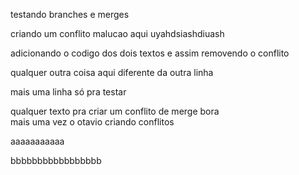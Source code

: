 testando branches e merges

criando um conflito malucao aqui uyahdsiashdiuash

adicionando o codigo dos dois textos e assim removendo o conflito 

qualquer outra coisa aqui diferente da outra linha

mais uma linha só pra testar

qualquer texto pra criar um conflito de merge bora  
mais uma vez o otavio criando conflitos

aaaaaaaaaaa


bbbbbbbbbbbbbbbbb